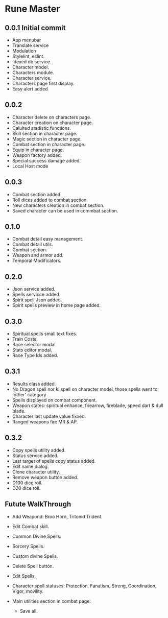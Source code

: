 # Rune Master
## 0.0.1 Initial commit
 - App menubar
 - Translate service
 - Modulation
 - Stylelint, eslint.
 - Idexed db service.
 - Character model.
 - Characters module.
 - Character service.
 - Characters page first display.
 - Easy alert added

## 0.0.2 
 - Character delete on characters page.
 - Character creation on character page.
 - Calulted stadistic functions.
 - Skill section in character page.
 - Magic section in character page.
 - Combat section in character page.
 - Equip in character page.
 - Weapon factory added.
 - Special success damage added.
 - Local Host mode

## 0.0.3 
- Combat section added
- Roll dices added to combat section
- New characters creation in combat section.
- Saved character can be used in commbat section.
  
## 0.1.0
- Combat detail easy management.
- Combat detail utils.
- Combat section.
- Weapon and armor add.
- Temporal Modificators.

## 0.2.0
- Json service added.
- Spells servicce added.
- Spirit spell Json added.
- Spirit spells preview in home page added.

## 0.3.0
 - Spiritual spells small text fixes.
 - Train Costs.
 - Race selector modal.
 - Stats editor modal.
 - Race Type Ids added.

## 0.3.1
 - Results class added.
 - No Dragon spell nor ki spell on character model, those spells went to 'other' category
 - Spells displayed on combat component.
 - Weapon states: spiritual enhance, firearrow, fireblade, speed dart & dull blade.
 - Character last update value fixxed.
 - Ranged weapons fire MR & AP.

## 0.3.2
 - Copy spells utility added.
 - Status service added.
 - Last target of spells copy status added.
 - Edit name dialog.
 - Clone character utility.
 - Remove weapon buttón added.
 - D100 dice roll.
 - D20 dice roll.

## Futute WalkThrough 
- Add Weapond: Broo Horn, Tritonid Trident.
- Edit Combat skill.
- Common Divine Spells.
- Sorcery Spells.
- Custom divine Spells.
- Delete Spell buttón.
- Edit Spells.
- Character spell statuses: Protection, Fanatism, Streng, Coordination, Vigor, movility.

- Main utilities section in combat page:
  - Save all.
